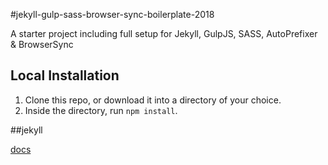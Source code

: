 #jekyll-gulp-sass-browser-sync-boilerplate-2018

A starter project including full setup for Jekyll, GulpJS, SASS, AutoPrefixer &amp; BrowserSync

## Local Installation

1. Clone this repo, or download it into a directory of your choice.
2. Inside the directory, run `npm install`.

##jekyll

[docs](http://jekyllrb.com/docs/usage/)
